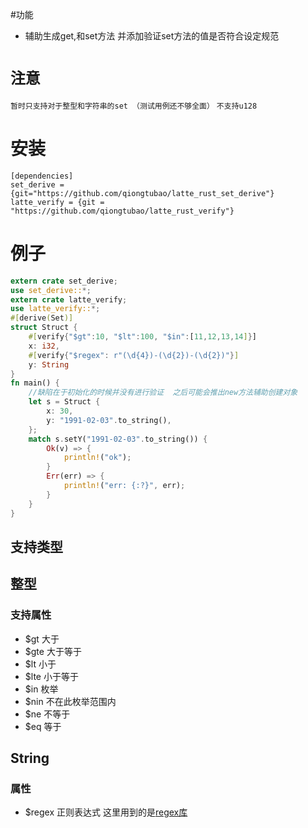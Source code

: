 #功能
* 辅助生成get,和set方法 并添加验证set方法的值是否符合设定规范

# ``注意``

`暂时只支持对于整型和字符串的set （测试用例还不够全面）`
`不支持u128`
# 安装

``` Cargo
[dependencies]
set_derive = {git="https://github.com/qiongtubao/latte_rust_set_derive"}
latte_verify = {git = "https://github.com/qiongtubao/latte_rust_verify"}
```


# 例子

```rust
extern crate set_derive;
use set_derive::*;
extern crate latte_verify;
use latte_verify::*;
#[derive(Set)]
struct Struct {
    #[verify{"$gt":10, "$lt":100, "$in":[11,12,13,14]}]  
    x: i32,
    #[verify{"$regex": r"(\d{4})-(\d{2})-(\d{2})"}]
    y: String
}
fn main() {
    //缺陷在于初始化的时候并没有进行验证  之后可能会推出new方法辅助创建对象
    let s = Struct {
        x: 30,
        y: "1991-02-03".to_string(),
    };
    match s.setY("1991-02-03".to_string()) {
        Ok(v) => {
            println!("ok");
        }
        Err(err) => {
            println!("err: {:?}", err);
        }
    }
}

```

## 支持类型

## 整型

### 支持属性
* $gt 大于
* $gte 大于等于
* $lt 小于
* $lte 小于等于
* $in 枚举
* $nin 不在此枚举范围内
* $ne 不等于
* $eq 等于

## String
### 属性
* $regex   正则表达式  这里用到的是[regex库](https://github.com/rust-lang/regex)